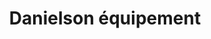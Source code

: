 ---
title: "Danielson équipement"
url: /magny-cours/danielson-equipement/
shop: pièces de voitures
---